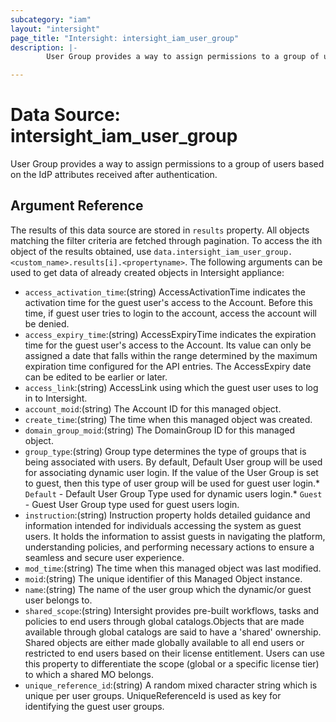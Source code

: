 ```yaml
---
subcategory: "iam"
layout: "intersight"
page_title: "Intersight: intersight_iam_user_group"
description: |-
        User Group provides a way to assign permissions to a group of users based on the IdP attributes received after authentication.

---
```


# Data Source: intersight_iam_user_group
User Group provides a way to assign permissions to a group of users based on the IdP attributes received after authentication.
## Argument Reference
The results of this data source are stored in `results` property.
All objects matching the filter criteria are fetched through pagination.
To access the ith object of the results obtained, use `data.intersight_iam_user_group.<custom_name>.results[i].<propertyname>`.
The following arguments can be used to get data of already created objects in Intersight appliance:
* `access_activation_time`:(string) AccessActivationTime indicates the activation time for the guest user's access to the Account.  Before this time, if guest user tries to login to the account, access the account will be denied. 
* `access_expiry_time`:(string) AccessExpiryTime indicates the expiration time for the guest user's access to the Account. Its value can only be  assigned a date that falls within the range determined by the maximum expiration time configured for the  API entries. The AccessExpiry date can be edited to be earlier or later. 
* `access_link`:(string) AccessLink using which the guest user uses to log in to Intersight. 
* `account_moid`:(string) The Account ID for this managed object. 
* `create_time`:(string) The time when this managed object was created. 
* `domain_group_moid`:(string) The DomainGroup ID for this managed object. 
* `group_type`:(string) Group type determines the type of groups that is being associated with users. By default, Default User group will be used for associating dynamic user login. If the value of the User Group is set to guest, then this type of user group will be used for guest user login.* `Default` - Default User Group Type used for dynamic users login.* `Guest` - Guest User Group type used for guest users login. 
* `instruction`:(string) Instruction property holds detailed guidance and information intended for individuals  accessing the system as guest users. It holds the information to assist guests in navigating the platform,  understanding policies, and performing necessary actions to ensure a seamless and secure user experience. 
* `mod_time`:(string) The time when this managed object was last modified. 
* `moid`:(string) The unique identifier of this Managed Object instance. 
* `name`:(string) The name of the user group which the dynamic/or guest user belongs to. 
* `shared_scope`:(string) Intersight provides pre-built workflows, tasks and policies to end users through global catalogs.Objects that are made available through global catalogs are said to have a 'shared' ownership. Shared objects are either made globally available to all end users or restricted to end users based on their license entitlement. Users can use this property to differentiate the scope (global or a specific license tier) to which a shared MO belongs. 
* `unique_reference_id`:(string) A random mixed character string which is unique per user groups. UniqueReferenceId is used as key for identifying the guest user groups. 
 

